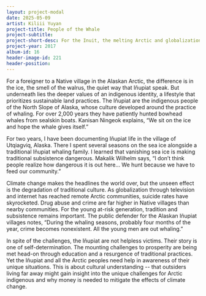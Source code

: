 ```yaml
---
layout: project-modal
date: 2025-05-09
artist: Kiliii Yuyan
project-title: People of the Whale
project-subtitle: 
project-short-desc: For the Inuit, the melting Arctic and globalization are destroying traditional culture, but they are seizing their future.
project-year: 2017
album-id: 16
header-image-id: 221
header-position: 
---
```


For a foreigner to a Native village in the Alaskan Arctic, the difference is in the ice, the smell of the walrus, the quiet way that Iñupiat speak. But underneath lies the deeper values of an indigenous identity, a lifestyle that prioritizes sustainable land practices. The Iñupiat are the indigenous people of the North Slope of Alaska, whose culture developed around the practice of whaling. For over 2,000 years they have patiently hunted bowhead whales from sealskin boats. Kanisan Ningeok explains, “We sit on the ice and hope the whale gives itself.”

For two years, I have been documenting Iñupiat life in the village of Utqiagviq, Alaska. There I spent several seasons on the sea ice alongside a traditional Iñupiat whaling family. I learned that vanishing sea ice is making traditional subsistence dangerous. Makalik Wilhelm says, “I don’t think people realize how dangerous it is out here... We hunt because we have to feed our community.”

Climate change makes the headlines the world over, but the unseen effect is the degradation of traditional culture. As globalization through television and internet has reached remote Arctic communities, suicide rates have skyrocketed. Drug abuse and crime are far higher in Native villages than nearby communities. For the young at-risk generation, tradition and subsistence remains important. The public defender for the Alaskan Iñupiat villages notes, “During the whaling seasons, probably four months of the year, crime becomes nonexistent. All the young men are out whaling.”

In spite of the challenges, the Iñupiat are not helpless victims. Their story is one of self-determination. The mounting challenges to prosperity are being met head-on through education and a resurgence of traditional practices. Yet the Iñupiat and all the Arctic peoples need help in awareness of their unique situations. This is about cultural understanding -- that outsiders living far away might gain insight into the unique challenges for Arctic indigenous and why money is needed to mitigate the effects of climate change.